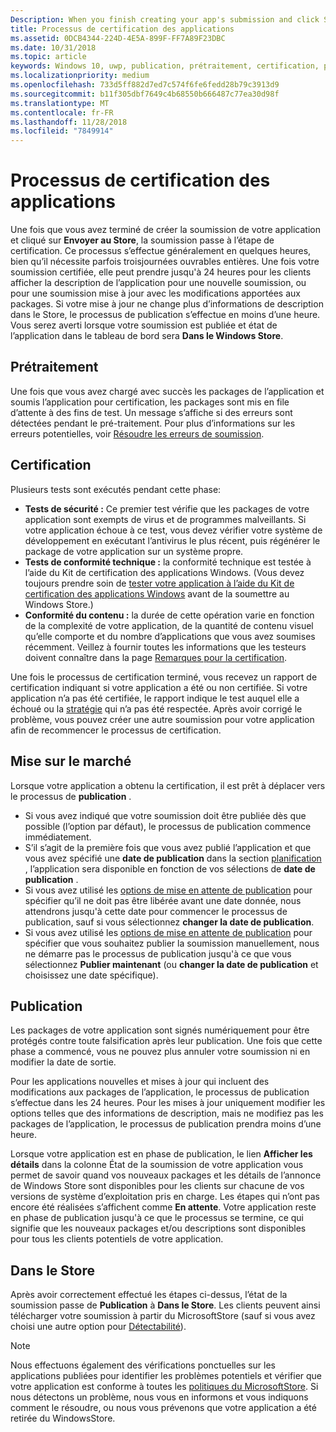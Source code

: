 ```yaml
---
Description: When you finish creating your app's submission and click Submit to the Store, the submission enters the certification step.
title: Processus de certification des applications
ms.assetid: 0DCB4344-224D-4E5A-899F-FF7A89F23DBC
ms.date: 10/31/2018
ms.topic: article
keywords: Windows 10, uwp, publication, prétraitement, certification, publication, en attente, soumettre, publier, état, heure
ms.localizationpriority: medium
ms.openlocfilehash: 733d5ff882d7ed7c574f6fe6fedd28b79c3913d9
ms.sourcegitcommit: b11f305dbf7649c4b68550b666487c77ea30d98f
ms.translationtype: MT
ms.contentlocale: fr-FR
ms.lasthandoff: 11/28/2018
ms.locfileid: "7849914"
---
```

# <a name="the-app-certification-process"></a>Processus de certification des applications

Une fois que vous avez terminé de créer la soumission de votre application et cliqué sur **Envoyer au Store**, la soumission passe à l’étape de certification. Ce processus s’effectue généralement en quelques heures, bien qu’il nécessite parfois troisjournées ouvrables entières. Une fois votre soumission certifiée, elle peut prendre jusqu'à 24 heures pour les clients afficher la description de l’application pour une nouvelle soumission, ou pour une soumission mise à jour avec les modifications apportées aux packages. Si votre mise à jour ne change plus d’informations de description dans le Store, le processus de publication s’effectue en moins d’une heure.  Vous serez averti lorsque votre soumission est publiée et état de l’application dans le tableau de bord sera **Dans le Windows Store**.

## <a name="preprocessing"></a>Prétraitement

Une fois que vous avez chargé avec succès les packages de l’application et soumis l’application pour certification, les packages sont mis en file d’attente à des fins de test. Un message s’affiche si des erreurs sont détectées pendant le pré-traitement. Pour plus d’informations sur les erreurs potentielles, voir [Résoudre les erreurs de soumission](resolve-submission-errors.md).

## <a name="certification"></a>Certification

Plusieurs tests sont exécutés pendant cette phase:

-   **Tests de sécurité :** Ce premier test vérifie que les packages de votre application sont exempts de virus et de programmes malveillants. Si votre application échoue à ce test, vous devez vérifier votre système de développement en exécutant l’antivirus le plus récent, puis régénérer le package de votre application sur un système propre.
-   **Tests de conformité technique :** la conformité technique est testée à l’aide du Kit de certification des applications Windows. (Vous devez toujours prendre soin de [tester votre application à l’aide du Kit de certification des applications Windows](../debug-test-perf/windows-app-certification-kit.md) avant de la soumettre au Windows Store.)
-   **Conformité du contenu :** la durée de cette opération varie en fonction de la complexité de votre application, de la quantité de contenu visuel qu’elle comporte et du nombre d’applications que vous avez soumises récemment. Veillez à fournir toutes les informations que les testeurs doivent connaître dans la page [Remarques pour la certification](notes-for-certification.md).

Une fois le processus de certification terminé, vous recevez un rapport de certification indiquant si votre application a été ou non certifiée. Si votre application n’a pas été certifiée, le rapport indique le test auquel elle a échoué ou la [stratégie](https://docs.microsoft.com/legal/windows/agreements/store-policies) qui n’a pas été respectée. Après avoir corrigé le problème, vous pouvez créer une autre soumission pour votre application afin de recommencer le processus de certification.

## <a name="release"></a>Mise sur le marché

Lorsque votre application a obtenu la certification, il est prêt à déplacer vers le processus de **publication** .

- Si vous avez indiqué que votre soumission doit être publiée dès que possible (l’option par défaut), le processus de publication commence immédiatement.
- S’il s’agit de la première fois que vous avez publié l’application et que vous avez spécifié une **date de publication** dans la section [planification](configure-precise-release-scheduling.md#release) , l’application sera disponible en fonction de vos sélections de **date de publication** .
- Si vous avez utilisé les [options de mise en attente de publication](manage-submission-options.md#publishing-hold-options) pour spécifier qu’il ne doit pas être libérée avant une date donnée, nous attendrons jusqu'à cette date pour commencer le processus de publication, sauf si vous sélectionnez **changer la date de publication**.
- Si vous avez utilisé les [options de mise en attente de publication](manage-submission-options.md#publishing-hold-options) pour spécifier que vous souhaitez publier la soumission manuellement, nous ne démarre pas le processus de publication jusqu'à ce que vous sélectionnez **Publier maintenant** (ou **changer la date de publication** et choisissez une date spécifique).


## <a name="publishing"></a>Publication

Les packages de votre application sont signés numériquement pour être protégés contre toute falsification après leur publication. Une fois que cette phase a commencé, vous ne pouvez plus annuler votre soumission ni en modifier la date de sortie.

Pour les applications nouvelles et mises à jour qui incluent des modifications aux packages de l’application, le processus de publication s’effectue dans les 24 heures. Pour les mises à jour uniquement modifier les options telles que des informations de description, mais ne modifiez pas les packages de l’application, le processus de publication prendra moins d’une heure.

Lorsque votre application est en phase de publication, le lien **Afficher les détails** dans la colonne État de la soumission de votre application vous permet de savoir quand vos nouveaux packages et les détails de l’annonce de Windows Store sont disponibles pour les clients sur chacune de vos versions de système d’exploitation pris en charge. Les étapes qui n’ont pas encore été réalisées s’affichent comme **En attente**. Votre application reste en phase de publication jusqu'à ce que le processus se termine, ce qui signifie que les nouveaux packages et/ou descriptions sont disponibles pour tous les clients potentiels de votre application.

## <a name="in-the-store"></a>Dans le Store 

Après avoir correctement effectué les étapes ci-dessus, l’état de la soumission passe de **Publication** à **Dans le Store**. Les clients peuvent ainsi télécharger votre soumission à partir du MicrosoftStore (sauf si vous avez choisi une autre option pour [Détectabilité](choose-visibility-options.md#discoverability)). 

> [!NOTE]
> Nous effectuons également des vérifications ponctuelles sur les applications publiées pour identifier les problèmes potentiels et vérifier que votre application est conforme à toutes les [politiques du MicrosoftStore](https://docs.microsoft.com/legal/windows/agreements/store-policies). Si nous détectons un problème, nous vous en informons et vous indiquons comment le résoudre, ou nous vous prévenons que votre application a été retirée du WindowsStore.

 

 

 




